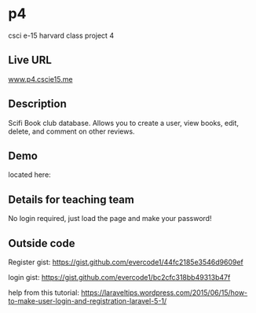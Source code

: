 

# p4
csci e-15 harvard class project 4

## Live URL
www.p4.cscie15.me

## Description
Scifi Book club database. Allows you to create a user, view books, edit, delete, and comment on other reviews.


## Demo
located here:

## Details for teaching team
No login required, just load the page and make your password!

## Outside code
Register gist:
https://gist.github.com/evercode1/44fc2185e3546d9609ef

login gist:
https://gist.github.com/evercode1/bc2cfc318bb49313b47f

help from this tutorial:
https://laraveltips.wordpress.com/2015/06/15/how-to-make-user-login-and-registration-laravel-5-1/
